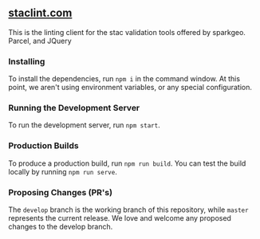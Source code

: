 
[staclint.com](https://staclint.com)
------------
This is the linting client for the stac validation tools offered by sparkgeo. Parcel, and JQuery

### Installing
To install the dependencies, run `npm i` in the command window. At this point, we aren't using environment variables, or any special configuration.

### Running the Development Server
To run the development server, run `npm start`.

### Production Builds
To produce a production build, run `npm run build`. You can test the build locally by running `npm run serve`.


### Proposing Changes (PR's)
The `develop` branch is the working branch of this repository, while `master` represents the current release. We love and welcome any proposed changes to the develop branch.
